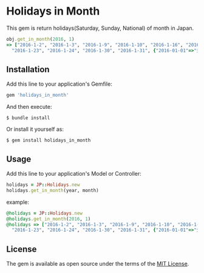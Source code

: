 # Holidays in Month

This gem is return holidays(Saturday, Sunday, National) of month in Japan.

```ruby
obj.get_in_month(2016, 1)
=> ["2016-1-2", "2016-1-3", "2016-1-9", "2016-1-10", "2016-1-16", "2016-1-17",
  "2016-1-23", "2016-1-24", "2016-1-30", "2016-1-31", {"2016-01-01"=>"元日", "2016-01-11"=>"成人の日"}]
```

## Installation

Add this line to your application's Gemfile:

```ruby
gem 'holidays_in_month'
```

And then execute:

    $ bundle install

Or install it yourself as:

    $ gem install holidays_in_month

## Usage

Add this line to your application's Model or Controller:

```ruby
holidays = JP::Holidays.new
holidays.get_in_month(year, month)
```

example:

```ruby
@holidays = JP::Holidays.new
@holidays.get_in_month(2016, 1)
@holidays => ["2016-1-2", "2016-1-3", "2016-1-9", "2016-1-10", "2016-1-16", "2016-1-17",
  "2016-1-23", "2016-1-24", "2016-1-30", "2016-1-31", {"2016-01-01"=>"元日", "2016-01-11"=>"成人の日"}]
```

## License

The gem is available as open source under the terms of the [MIT License](http://opensource.org/licenses/MIT).
